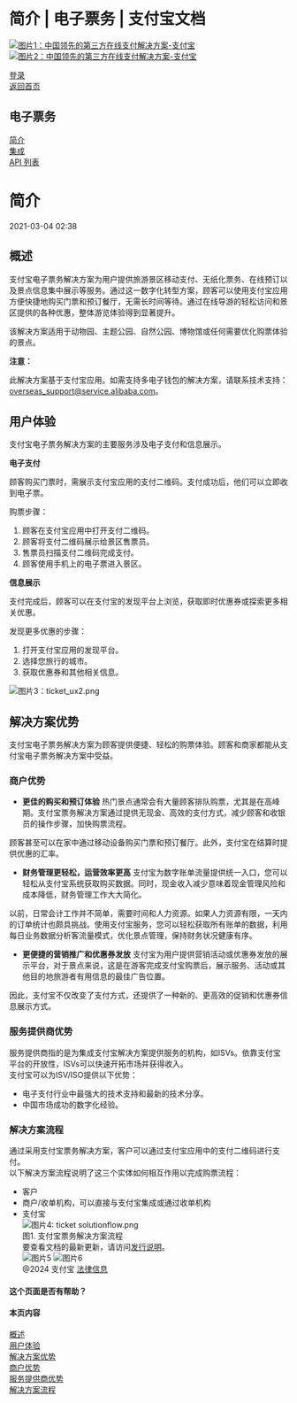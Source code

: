 简介 | 电子票务 | 支付宝文档
==================

[![图片1：中国领先的第三方在线支付解决方案-支付宝](https://ac.alipay.com/storage/2024/3/26/d66c43c0-440d-4c97-9976-f2028a2c8c5e.svg) ![图片2：中国领先的第三方在线支付解决方案-支付宝](https://ac.alipay.com/storage/2024/3/26/a48bd336-aea0-4f16-bf83-616eacbb4434.svg)](/docs/)

[登录](https://global.alipay.com/ilogin/account_login.htm?goto=https%3A%2F%2Fglobal.alipay.com%2Fdocs%2Fac%2Ftickets%2Fticketintroduction)  
[返回首页](../../)

电子票务
------------

[简介](/docs/ac/tickets/ticketintroduction)  
[集成](/docs/ac/tickets/ticketintegration)  
[API 列表](/docs/ac/tickets/ticketapi)  

简介
============

2021-03-04 02:38

概述
--------

支付宝电子票务解决方案为用户提供旅游景区移动支付、无纸化票务、在线预订以及景点信息集中展示等服务。通过这一数字化转型方案，顾客可以使用支付宝应用方便快捷地购买门票和预订餐厅，无需长时间等待。通过在线导游的轻松访问和景区提供的各种优惠，整体游览体验得到显著提升。

该解决方案适用于动物园、主题公园、自然公园、博物馆或任何需要优化购票体验的景点。

**注意：**

此解决方案基于支付宝应用。如需支持多电子钱包的解决方案，请联系技术支持：[overseas\_support@service.alibaba.com](mailto:overseas_support@service.alibaba.com)。

用户体验
--------------

支付宝电子票务解决方案的主要服务涉及电子支付和信息展示。

**电子支付**

顾客购买门票时，需展示支付宝应用的支付二维码。支付成功后，他们可以立即收到电子票。

购票步骤：
1. 顾客在支付宝应用中打开支付二维码。
2. 顾客将支付二维码展示给景区售票员。
3. 售票员扫描支付二维码完成支付。
4. 顾客使用手机上的电子票进入景区。

**信息展示**

支付完成后，顾客可以在支付宝的发现平台上浏览，获取即时优惠券或探索更多相关优惠。

发现更多优惠的步骤：
1. 打开支付宝应用的发现平台。
2. 选择您旅行的城市。
3. 获取优惠券和其他相关信息。

![图片3：ticket_ux2.png](https://cdn.nlark.com/yuque/0/2020/png/561635/1587541817914-ac0a4ccb-148f-4a82-8df2-11c35dff4fb2.png)

解决方案优势
-----------------

支付宝电子票务解决方案为顾客提供便捷、轻松的购票体验。顾客和商家都能从支付宝电子票务解决方案中受益。
### 商户优势  
*   **更佳的购买和预订体验**
热门景点通常会有大量顾客排队购票，尤其是在高峰期。支付宝票务解决方案通过提供无现金、高效的支付方式，减少顾客和收银员的操作步骤，加快购票流程。

顾客甚至可以在家中通过移动设备购买门票和预订餐厅。此外，支付宝在结算时提供优惠的汇率。
*   **财务管理更轻松，运营效率更高**
支付宝为数字账单流量提供统一入口，您可以轻松从支付宝系统获取购买数据。同时，现金收入减少意味着现金管理风险和成本降低，财务管理工作大大简化。

以前，日常会计工作并不简单，需要时间和人力资源。如果人力资源有限，一天内的订单统计也颇具挑战。使用支付宝服务，您可以轻松获取所有账单的数据，利用每日业务数据分析客流量模式，优化景点管理，保持财务状况健康有序。
*   **更便捷的营销推广和优惠券发放**
支付宝为用户提供营销活动或优惠券发放的展示平台，对于景点来说，这是在游客完成支付宝购票后，展示服务、活动或其他目的地旅游者有用信息的最佳广告位置。

因此，支付宝不仅改变了支付方式，还提供了一种新的、更高效的促销和优惠券信息展示方式。
### 服务提供商优势  
服务提供商指的是为集成支付宝解决方案提供服务的机构，如ISVs。依靠支付宝平台的开放性，ISVs可以快速开拓市场并获得收入。  
支付宝可以为ISV/ISO提供以下优势：  
*   电子支付行业中最强大的技术支持和最新的技术分享。
*   中国市场成功的数字化经验。  

### 解决方案流程  
通过采用支付宝票务解决方案，客户可以通过支付宝应用中的支付二维码进行支付。  
以下解决方案流程说明了这三个实体如何相互作用以完成购票流程：  
*   客户
*   商户/收单机构，可以直接与支付宝集成或通过收单机构
*   支付宝  
![图片4: ticket solutionflow.png](https://cdn.nlark.com/yuque/0/2020/png/561635/1587541818027-c0808711-6b25-4ec0-b939-724b2c3fdb56.png)  
图1. 支付宝票务解决方案流程  
要查看文档的最新更新，请访问[发行说明](https://global.alipay.com/docs/releasenotes)。  
![图片5](https://ac.alipay.com/storage/2021/5/20/19b2c126-9442-4f16-8f20-e539b1db482a.png) ![图片6](https://ac.alipay.com/storage/2021/5/20/e9f3f154-dbf0-455f-89f0-b3d4e0c14481.png)  
@2024 支付宝 [法律信息](https://global.alipay.com/docs/ac/platform/membership)  

#### 这个页面是否有帮助？  

#### 本页内容  
[概述](#ppzgZ "概述")  
[用户体验](#3fda4231 "用户体验")  
[解决方案优势](#836e469e "解决方案优势")  
[商户优势](#26888d97 "商户优势")  
[服务提供商优势](#d71957fd "服务提供商优势")  
[解决方案流程](#bbc3140d "解决方案流程")